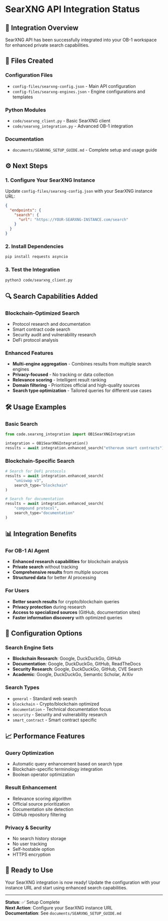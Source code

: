 # SearXNG API Integration Status

## 🎯 Integration Overview

SearXNG API has been successfully integrated into your OB-1 workspace for enhanced private search capabilities.

## 📁 Files Created

### Configuration Files
- `config-files/searxng-config.json` - Main API configuration
- `config-files/searxng-engines.json` - Engine configurations and templates

### Python Modules
- `code/searxng_client.py` - Basic SearXNG client
- `code/searxng_integration.py` - Advanced OB-1 integration

### Documentation
- `documents/SEARXNG_SETUP_GUIDE.md` - Complete setup and usage guide

## ⚙️ Next Steps

### 1. Configure Your SearXNG Instance

Update `config-files/searxng-config.json` with your SearXNG instance URL:

```json
{
  "endpoints": {
    "search": {
      "url": "https://YOUR-SEARXNG-INSTANCE.com/search"
    }
  }
}
```

### 2. Install Dependencies

```bash
pip install requests asyncio
```

### 3. Test the Integration

```bash
python3 code/searxng_client.py
```

## 🔍 Search Capabilities Added

### Blockchain-Optimized Search
- Protocol research and documentation
- Smart contract code search
- Security audit and vulnerability research
- DeFi protocol analysis

### Enhanced Features
- **Multi-engine aggregation** - Combines results from multiple search engines
- **Privacy-focused** - No tracking or data collection
- **Relevance scoring** - Intelligent result ranking
- **Domain filtering** - Prioritizes official and high-quality sources
- **Search type optimization** - Tailored queries for different use cases

## 🛠️ Usage Examples

### Basic Search
```python
from code.searxng_integration import OB1SearXNGIntegration

integration = OB1SearXNGIntegration()
results = await integration.enhanced_search("ethereum smart contracts")
```

### Blockchain-Specific Search
```python
# Search for DeFi protocols
results = await integration.enhanced_search(
    "uniswap v3", 
    search_type="blockchain"
)

# Search for documentation
results = await integration.enhanced_search(
    "compound protocol", 
    search_type="documentation"
)
```

## 📊 Integration Benefits

### For OB-1 AI Agent
- **Enhanced research capabilities** for blockchain analysis
- **Private search** without tracking
- **Comprehensive results** from multiple sources
- **Structured data** for better AI processing

### For Users
- **Better search results** for crypto/blockchain queries
- **Privacy protection** during research
- **Access to specialized sources** (GitHub, documentation sites)
- **Faster information discovery** with optimized queries

## 🔧 Configuration Options

### Search Engine Sets
- **Blockchain Research**: Google, DuckDuckGo, GitHub
- **Documentation**: Google, DuckDuckGo, GitHub, ReadTheDocs
- **Security Research**: Google, DuckDuckGo, GitHub, CVE Search
- **Academic**: Google, DuckDuckGo, Semantic Scholar, ArXiv

### Search Types
- `general` - Standard web search
- `blockchain` - Crypto/blockchain optimized
- `documentation` - Technical documentation focus
- `security` - Security and vulnerability research
- `smart_contract` - Smart contract specific

## 📈 Performance Features

### Query Optimization
- Automatic query enhancement based on search type
- Blockchain-specific terminology integration
- Boolean operator optimization

### Result Enhancement
- Relevance scoring algorithm
- Official source prioritization
- Documentation site detection
- GitHub repository filtering

### Privacy & Security
- No search history storage
- No user tracking
- Self-hostable option
- HTTPS encryption

## 🚀 Ready to Use

Your SearXNG integration is now ready! Update the configuration with your instance URL and start using enhanced search capabilities.

---

**Status**: ✅ Setup Complete  
**Next Action**: Configure your SearXNG instance URL  
**Documentation**: See `documents/SEARXNG_SETUP_GUIDE.md`  

